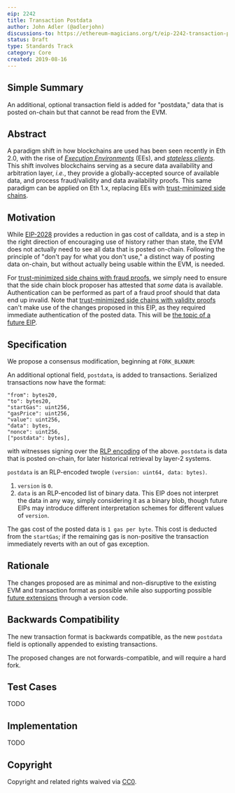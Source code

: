```yaml
---
eip: 2242
title: Transaction Postdata
author: John Adler (@adlerjohn)
discussions-to: https://ethereum-magicians.org/t/eip-2242-transaction-postdata/3557
status: Draft
type: Standards Track
category: Core
created: 2019-08-16
---
```


## Simple Summary
An additional, optional transaction field is added for "postdata," data that is posted on-chain but that cannot be read from the EVM.

## Abstract
A paradigm shift in how blockchains are used has been seen recently in Eth 2.0, with the rise of [_Execution Environments_](https://notes.ethereum.org/w1Pn2iMmSTqCmVUTGV4T5A?view) (EEs), and [_stateless clients_](https://ethresear.ch/t/the-stateless-client-concept/172). This shift involves blockchains serving as a secure data availability and arbitration layer, _i.e._, they provide a globally-accepted source of available data, and process fraud/validity and data availability proofs. This same paradigm can be applied on Eth 1.x, replacing EEs with [trust-minimized side chains](https://ethresear.ch/t/building-scalable-decentralized-payment-systems-request-for-feedback/5312).

## Motivation
While [EIP-2028](./eip-2028.md) provides a reduction in gas cost of calldata, and is a step in the right direction of encouraging use of history rather than state, the EVM does not actually need to see all data that is posted on-chain. Following the principle of "don't pay for what you don't use," a distinct way of posting data on-chain, but without actually being usable within the EVM, is needed.

For [trust-minimized side chains with fraud proofs](https://ethresear.ch/t/minimal-viable-merged-consensus/5617), we simply need to ensure that the side chain block proposer has attested that _some_ data is available. Authentication can be performed as part of a fraud proof should that data end up invalid. Note that [trust-minimized side chains with validity proofs](https://ethresear.ch/t/on-chain-scaling-to-potentially-500-tx-sec-through-mass-tx-validation/3477) can't make use of the changes proposed in this EIP, as they required immediate authentication of the posted data. This will be [the topic of a future EIP](https://ethresear.ch/t/multi-threaded-data-availability-on-eth-1/5899).

## Specification
We propose a consensus modification, beginning at `FORK_BLKNUM`:

An additional optional field, `postdata`, is added to transactions. Serialized transactions now have the format:
```
"from": bytes20,
"to": bytes20,
"startGas": uint256,
"gasPrice": uint256,
"value": uint256,
"data": bytes,
"nonce": uint256,
["postdata": bytes],
```
with witnesses signing over the [RLP encoding](https://github.com/ethereum/wiki/wiki/RLP) of the above. `postdata` is data that is posted on-chain, for later historical retrieval by layer-2 systems.

`postdata` is an RLP-encoded twople `(version: uint64, data: bytes)`.
1. `version` is `0`.
1. `data` is an RLP-encoded list of binary data. This EIP does not interpret the data in any way, simply considering it as a binary blob, though future EIPs may introduce different interpretation schemes for different values of `version`.

The gas cost of the posted data is `1 gas per byte`. This cost is deducted from the `startGas`; if the remaining gas is non-positive the transaction immediately reverts with an out of gas exception.

## Rationale
The changes proposed are as minimal and non-disruptive to the existing EVM and transaction format as possible while also supporting possible [future extensions](https://ethresear.ch/t/multi-threaded-data-availability-on-eth-1/5899) through a version code.

## Backwards Compatibility
The new transaction format is backwards compatible, as the new `postdata` field is optionally appended to existing transactions.

The proposed changes are not forwards-compatible, and will require a hard fork.

## Test Cases
TODO

## Implementation
TODO

## Copyright
Copyright and related rights waived via [CC0](https://creativecommons.org/publicdomain/zero/1.0/).

